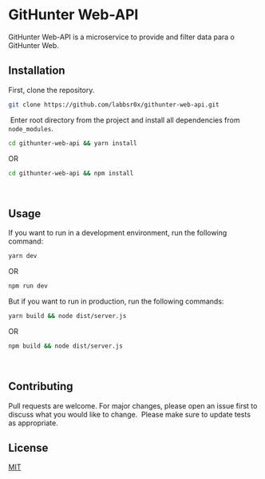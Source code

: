 # GitHunter Web-API

GitHunter Web-API is a microservice to provide and filter data para o GitHunter Web.
​
## Installation

First, clone the repository.

```bash
git clone https://github.com/labbsr0x/githunter-web-api.git
```
​
Enter root directory from the project and install all dependencies from `node_modules`.
​
```bash
cd githunter-web-api && yarn install
```
OR
```bash
cd githunter-web-api && npm install
```
​

## Usage

If you want to run in a development environment, run the following command:
```bash
yarn dev
```
OR
```bash
npm run dev
```

But if you want to run in production, run the following commands:
```bash
yarn build && node dist/server.js
```
OR
```bash
npm build && node dist/server.js
```
​
## Contributing
Pull requests are welcome. For major changes, please open an issue first to discuss what you would like to change.
​
Please make sure to update tests as appropriate.
​
## License
[MIT](https://choosealicense.com/licenses/mit/)
